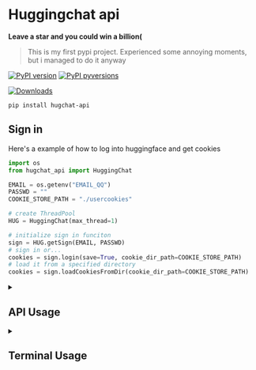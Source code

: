 # Huggingchat api

**Leave a star and you could win a billion(**

> This is my first pypi project. Experienced some annoying moments, but i managed to do it anyway

[![PyPI version](https://img.shields.io/pypi/v/hugchat-api.svg)](https://pypi.python.org/pypi/hugchat-api/)
[![PyPI pyversions](https://img.shields.io/pypi/pyversions/hugchat-api.svg)](https://pypi.python.org/pypi/hugchat-api/)

[![Downloads](https://static.pepy.tech/badge/hugchat-api)](https://pepy.tech/project/hugchat-api)

```shell
pip install hugchat-api
```

## Sign in
Here's a example of how to log into huggingface and get cookies
```python
import os
from hugchat_api import HuggingChat

EMAIL = os.getenv("EMAIL_QQ")
PASSWD = ""
COOKIE_STORE_PATH = "./usercookies"

# create ThreadPool
HUG = HuggingChat(max_thread=1)       

# initialize sign in funciton
sign = HUG.getSign(EMAIL, PASSWD)   
# sign in or...
cookies = sign.login(save=True, cookie_dir_path=COOKIE_STORE_PATH)
# load it from a specified directory
cookies = sign.loadCookiesFromDir(cookie_dir_path=COOKIE_STORE_PATH)
```

<details>

<summary>

## API Usage

</summary>


- Create Bot
```python
bot = HUG.getBot(email=EMAIL, cookies=cookies)
```
- Get all conversations & Print title
```python
conversations = bot.getConversations()
conv_id = list(conversations.keys())[0]
print(conversations[conv_id])
```
- Get all chat histories by conversation_id
```python
histories = bot.getHistoriesByID(conversation_id=conv_id)
print(formatHistory(histories))
```
- Delete a conversation
```python
bot.removeConversation(conversation_id=conv_id)
```
- Create a new conversation
```python
conversation_id = bot.createConversation()
```
- Chat
```python
# chat
message = bot.chat(
    text="hi",
    conversation_id=conversation_id,
    web_search=True,
    max_tries=2,
    # callback=(bot.updateTitle, (conversation_id,))
)
# wait the full text or...
while not message.web_search_done:
    time.sleep(0.1)
print(message.getWebSearchSteps())
while not message.isDone():
    time.sleep(0.1)
print(message.getFinalText())
# get the stream text instantly
print(message.getWebSearchSteps())
print(message.getText())
```

**Code:**

```python
import os, time
from hugchat_api import HuggingChat
from hugchat_api.utils import formatHistory, formatConversations

EMAIL = os.getenv("EMAIL_QQ")
PASSWD = ""
COOKIE_STORE_PATH = "./usercookies"

# create ThreadPool
HUG = HuggingChat(max_thread=1)       

# initialize sign in funciton
sign = HUG.getSign(EMAIL, PASSWD)   
# sign in or...
cookies = sign.login(save=True, cookie_dir_path=COOKIE_STORE_PATH)
# create bot
bot = HUG.getBot(email=EMAIL, cookies=cookies)
# get all conversations and see one's title
conversations = bot.getConversations()
conv_id = list(conversations.keys())[0]
print(conversations[conv_id])
# get all chat histories by conversation_id
histories = bot.getHistoriesByID(conversation_id=conv_id)
print(formatHistory(histories))
# delete a conversation
bot.removeConversation(conversation_id=conv_id)
# create a new conversation
conversation_id = bot.createConversation()
# chat
message = bot.chat(
    text="hi",
    conversation_id=conversation_id,
    web_search=True,
    max_tries=2,
    # callback=(bot.updateTitle, (conversation_id,))
)
# wait the full text or...
while not message.web_search_done:
    time.sleep(0.1)
print(message.getWebSearchSteps())
while not message.isDone():
    time.sleep(0.1)
print(message.getFinalText())
# get the stream text instantly
print(message.getWebSearchSteps())
print(message.getText())
```

</details>


<details>

<summary>

## Terminal Usage

</summary>


### Start up
```shell
python -m hugchat_api.terminal_cli -u your_email
```

| Params | Descriptions                      |
|--------|-----------------------------------|
| -u     | Login Email                       |
| -p     | Use password or not (optional)    |
| -f     | Ignore the saved cookie and login |

### Commands
Use `/` + `command` to execute commands:

| Commands   | Descriptions                           |
|------------|----------------------------------------|
| q/exit     | Exit the program                       |
| ls         | List all conversations                 |
| cd <index> | cd into the chosen conversation        |
| new        | Create a new conversation              |
| rm <index> | delete the chosen conversation         |
| old        | Print out the conversation's histories |
| web        | Switch 'Search Web' enable option      |

Anything not start with `/` will be seen as chat message.

Example:
```text
(None) > /ls
#* Conversations established:
#
#       0. [649471fa525d2d2474973871] - Hello there! How can I help you? Let me know if you need something specific done.
#       1. [64946fb2525d2d247497382c] - Hi there! How can I assist you?

(None) > /cd 0
(647e09ccabd9de3d82d6fba0) > hi
#(user): hi
#(Open-Assistant): ...
(647e09ccabd9de3d82d6fba0) > /web
#WEB_SEARCH is set to `True`
(647e09ccabd9de3d82d6fba0) > hi
# ...(steps about web search)
#(Open-Assistant): ...
```

</details>
